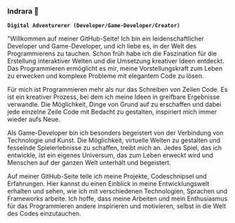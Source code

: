 ### Indrara 👋

**`Digital Adventurerer (Developer/Game-Developer/Creator)`**

"Willkommen auf meiner GitHub-Seite! Ich bin ein leidenschaftlicher Developer und Game-Developer, und ich liebe es, in der Welt des Programmierens zu tauchen. Schon früh habe ich die Faszination für die Erstellung interaktiver Welten und die Umsetzung kreativer Ideen entdeckt. Das Programmieren ermöglicht es mir, meine Vorstellungskraft zum Leben zu erwecken und komplexe Probleme mit elegantem Code zu lösen.

Für mich ist Programmieren mehr als nur das Schreiben von Zeilen Code. Es ist ein kreativer Prozess, bei dem ich meine Ideen in greifbare Ergebnisse verwandle. Die Möglichkeit, Dinge von Grund auf zu erschaffen und dabei jede einzelne Zeile Code mit Bedacht zu gestalten, inspiriert mich immer wieder aufs Neue.

Als Game-Developer bin ich besonders begeistert von der Verbindung von Technologie und Kunst. Die Möglichkeit, virtuelle Welten zu gestalten und fesselnde Spielerlebnisse zu schaffen, treibt mich an. Jedes Spiel, das ich entwickle, ist ein eigenes Universum, das zum Leben erweckt wird und Menschen auf der ganzen Welt unterhält und begeistert.

Auf meiner GitHub-Seite teile ich meine Projekte, Codeschnipsel und Erfahrungen. Hier kannst du einen Einblick in meine Entwicklungswelt erhalten und sehen, wie ich mit verschiedenen Technologien, Sprachen und Frameworks arbeite. Ich hoffe, dass meine Arbeiten und mein Enthusiasmus für das Programmieren andere inspirieren und motivieren, selbst in die Welt des Codes einzutauchen.




